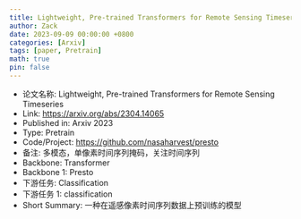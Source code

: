 ```yaml
---
title: Lightweight, Pre-trained Transformers for Remote Sensing Timeseries
author: Zack
date: 2023-09-09 00:00:00 +0800
categories: [Arxiv]
tags: [paper, Pretrain]
math: true
pin: false
---
```

- 论文名称: Lightweight, Pre-trained Transformers for Remote Sensing Timeseries
- Link: https://arxiv.org/abs/2304.14065
- Published in: Arxiv 2023
- Type: Pretrain
- Code/Project: https://github.com/nasaharvest/presto
- 备注: 多模态，单像素时间序列掩码，关注时间序列
- Backbone: Transformer
- Backbone 1: Presto
- 下游任务: Classification
- 下游任务 1: classification
- Short Summary: 一种在遥感像素时间序列数据上预训练的模型
